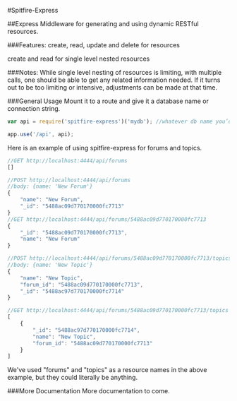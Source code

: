 #Spitfire-Express

##Express Middleware for generating and using dynamic RESTful resources.

###Features:
create, read, update and delete for resources

create and read for single level nested resources

###Notes:
While single level nesting of resources is limiting, with multiple calls, one should be able to get any related information needed.  If it turns out to be too limiting or intensive, adjustments can be made at that time.

###General Usage
Mount it to a route and give it a database name or connection string.

```javascript
var api = require('spitfire-express')('mydb'); //whatever db name you’d like

app.use('/api', api);
```
Here is an example of using spitfire-express for forums and topics.

```javascript
//GET http://localhost:4444/api/forums
[]

//POST http://localhost:4444/api/forums
//body: {name: 'New Forum'}
{
    "name": "New Forum",
    "_id": "5488ac09d770170000fc7713"
}
//GET http://localhost:4444/api/forums/5488ac09d770170000fc7713
{
    "_id": "5488ac09d770170000fc7713",
    "name": "New Forum"
}

//POST http://localhost:4444/api/forums/5488ac09d770170000fc7713/topics
//body: {name: 'New Topic'}
{
    "name": "New Topic",
    "forum_id": "5488ac09d770170000fc7713",
    "_id": "5488ac97d770170000fc7714"
}

//GET http://localhost:4444/api/forums/5488ac09d770170000fc7713/topics
[
    {
        "_id": "5488ac97d770170000fc7714",
        "name": "New Topic",
        "forum_id": "5488ac09d770170000fc7713"
    }
]
```

We've used "forums" and "topics" as a resource names in the above example, but they could literally be anything.

###More Documentation
More documentation to come.
